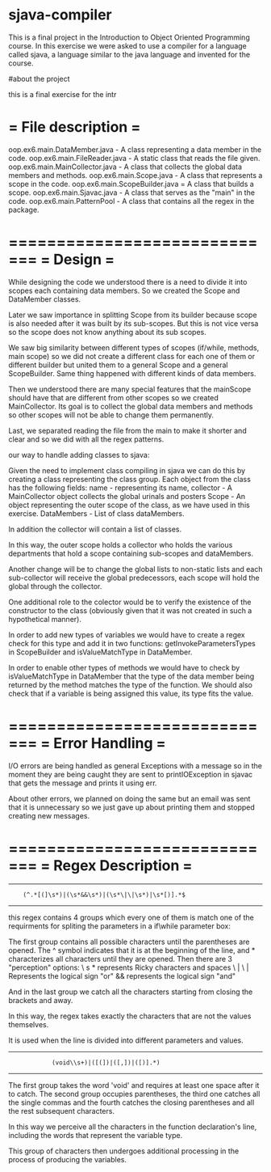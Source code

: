 # sjava-compiler
This is a final project in the Introduction to Object Oriented Programming course. In this exercise we were asked to use a compiler for a language called sjava, a language similar to the java language and invented for the course.


#about the project

this is a final exercise for the intr



=      File description     =
=============================

oop.ex6.main.DataMember.java - A class representing a data member in the code.
oop.ex6.main.FileReader.java - A static class that reads the file given.
oop.ex6.main.MainCollector.java - A class that collects the global data members and methods.
oop.ex6.main.Scope.java - A class that represents a scope in the code.
oop.ex6.main.ScopeBuilder.java = A class that builds a scope.
oop.ex6.main.Sjavac.java - A class that serves as the "main" in the code.
oop.ex6.main.PatternPool - A class that contains all the regex in the package.

=============================
=          Design           =
=============================

While designing the code we understood there is a need to divide it into scopes each containing data members.
So we created the Scope and DataMember classes.

Later we saw importance in splitting Scope from its builder because scope is also needed after it was built
by its sub-scopes. But this is not vice versa so the scope does not know anything about its sub scopes.

We saw big similarity between different types of scopes (if/while, methods, main scope) so we did not create
a different class for each one of them or different builder but united them to a general Scope and a general
ScopeBuilder. Same thing happened with different kinds of data members.

Then we understood there are many special features that the mainScope should have that are different from
other scopes so we created MainCollector. Its goal is to collect the global data members and methods so
other scopes will not be able to change them permanently.

Last, we separated reading the file from the main to make it shorter and clear and so we did with all the
regex patterns.



our way to handle adding classes to sjava:

Given the need to implement class compiling in sjava we can do this by creating a class representing the
class group. Each object from the class has the following fields:
name - representing its name,
collector - A MainCollector object collects the global urinals and posters
Scope - An object representing the outer scope of the class, as we have used in this exercise.
DataMembers - List of class dataMembers.

In addition the collector will contain a list of classes.

In this way, the outer scope holds a collector who holds the various departments that hold a scope containing
sub-scopes and dataMembers.

Another change will be to change the global lists to non-static lists and each sub-collector will receive the
global predecessors, each scope will hold the global through the collector.

One additional role to the colector would be to verify the existence of the constructor to the class
(obviously given that it was not created in such a hypothetical manner).



In order to add new types of variables we would have to create a regex check for this type and add it in two
functions: getInvokeParametersTypes in ScopeBuilder and isValueMatchType in DataMember.

In order to enable other types of methods we would have to check by isValueMatchType in DataMember that the
type of the data member being returned by the method matches the type of the function. We should also check
that if a variable is being assigned this value, its type fits the value.


=============================
=      Error Handling       =
=============================


I/O errors are being handled as general Exceptions with a message so in the moment they are being caught
they are sent to printIOException in sjavac that gets the message and prints it using err.

About other errors, we planned on doing the same but an email was sent that it is unnecessary so we just gave
up about printing them and stopped creating new messages.


=============================
=     Regex Description     =
=============================

---------------------------------------------------------------
        (^.*[(]\s*)|(\s*&&\s*)|(\s*\|\|\s*)|\s*[)].*$
---------------------------------------------------------------

this regex contains 4 groups which every one of them is match one of the requirments for spliting the
parameters in a if\while parameter box:

The first group contains all possible characters until the parentheses are opened. The ^ symbol indicates
that it is at the beginning of the line, and * characterizes all characters until they are opened.
Then there are 3 "perception" options:
\\ s * represents Ricky characters and spaces
\ | \ | Represents the logical sign "or"
&& represents the logical sign "and"

And in the last group we catch all the characters starting from closing the brackets and away.

In this way, the regex takes exactly the characters that are not the values themselves.

It is used when the line is divided into different parameters and values.


-------------------------------------------------------------
                (void\\s+)|([(])|([,])|([)].*)
-------------------------------------------------------------
The first group takes the word 'void' and requires at least one space after it to catch. The second group
occupies parentheses, the third one catches all the single commas and the fourth catches the closing
parentheses and all the rest subsequent characters.

In this way we perceive all the characters in the function declaration's line, including the words
that represent the variable type.

This group of characters then undergoes additional processing in the process of producing the variables.
